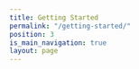 ```yaml
---
title: Getting Started
permalink: "/getting-started/"
position: 3
is_main_navigation: true
layout: page
---
```


